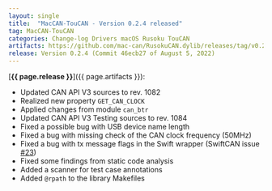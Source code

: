 ```yaml
---
layout: single
title:  "MacCAN-TouCAN - Version 0.2.4 released"
tag: MacCAN-TouCAN
categories: Change-log Drivers macOS Rusoku TouCAN
artifacts: https://github.com/mac-can/RusokuCAN.dylib/releases/tag/v0.2.4
release: Version 0.2.4 (Commit 46ecb27 of August 5, 2022)
---
```

[**{{ page.release }}**]({{ page.artifacts }}):

- Updated CAN API V3 sources to rev. 1082
- Realized new property `GET_CAN_CLOCK`
- Applied changes from module `can_btr`
- Updated CAN API V3 Testing sources to rev. 1084
- Fixed a possible bug with USB device name length
- Fixed a bug with missing check of the CAN clock frequency (50MHz)
- Fixed a bug with tx message flags in the Swift wrapper (SwiftCAN issue [#23](https://github.com/mac-can/RusokuCAN.dylib/issues/23))
- Fixed some findings from static code analysis
- Added a scanner for test case annotations
- Added `@rpath` to the library Makefiles

